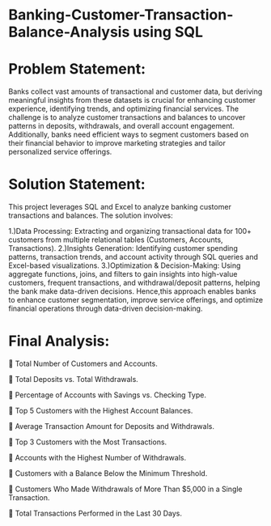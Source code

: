# Banking-Customer-Transaction-Balance-Analysis using SQL

# Problem Statement:
Banks collect vast amounts of transactional and customer data, but deriving meaningful insights from these datasets is crucial for enhancing customer experience, identifying trends, and optimizing financial services. The challenge is to analyze customer transactions and balances to uncover patterns in deposits, withdrawals, and overall account engagement. Additionally, banks need efficient ways to segment customers based on their financial behavior to improve marketing strategies and tailor personalized service offerings.


# Solution Statement:
This project leverages SQL and Excel to analyze banking customer transactions and balances. The solution involves:

1.)Data Processing: Extracting and organizing transactional data for 100+ customers from multiple relational tables (Customers, Accounts, Transactions).
2.)Insights Generation: Identifying customer spending patterns, transaction trends, and account activity through SQL queries and Excel-based visualizations.
3.)Optimization & Decision-Making: Using aggregate functions, joins, and filters to gain insights into high-value customers, frequent transactions, and withdrawal/deposit patterns, helping the bank make data-driven decisions.
Hence,this approach enables banks to enhance customer segmentation, improve service offerings, and optimize financial operations through data-driven decision-making.

# Final Analysis:
🔹 Total Number of Customers and Accounts.

🔹 Total Deposits vs. Total Withdrawals.

🔹 Percentage of Accounts with Savings vs. Checking Type.

🔹 Top 5 Customers with the Highest Account Balances.

🔹 Average Transaction Amount for Deposits and Withdrawals.

🔹 Top 3 Customers with the Most Transactions.

🔹 Accounts with the Highest Number of Withdrawals.

🔹 Customers with a Balance Below the Minimum Threshold.

🔹 Customers Who Made Withdrawals of More Than $5,000 in a Single Transaction.

🔹 Total Transactions Performed in the Last 30 Days.
